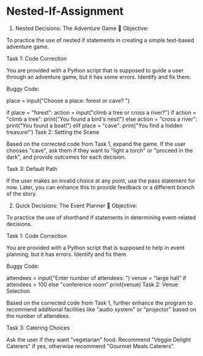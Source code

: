 # Nested-If-Assignment
1. Nested Decisions: The Adventure Game 🏰
Objective:

To practice the use of nested if statements in creating a simple text-based adventure game.

Task 1: Code Correction

You are provided with a Python script that is supposed to guide a user through an adventure game, but it has some errors. Identify and fix them.

Buggy Code:

place = input("Choose a place: forest or cave? ")

if place = "forest":
    action = input("climb a tree or cross a river?")
    if action = "climb a tree":
        print("You found a bird's nest!")
    else action = "cross a river":
        print("You found a boat!")
elif place = "cave":
    print("You find a hidden treasure!")
Task 2: Setting the Scene

Based on the corrected code from Task 1, expand the game. If the user chooses "cave", ask them if they want to "light a torch" or "proceed in the dark", and provide outcomes for each decision.

Task 3: Default Path

If the user makes an invalid choice at any point, use the pass statement for now. Later, you can enhance this to provide feedback or a different branch of the story.

2. Quick Decisions: The Event Planner 🎉
Objective:

To practice the use of shorthand if statements in determining event-related decisions.

Task 1: Code Correction

You are provided with a Python script that is supposed to help in event planning, but it has errors. Identify and fix them.

Buggy Code:

attendees = input("Enter number of attendees: ")
venue = "large hall" if attendees > 100 else "conference room"
print(venue)
Task 2: Venue Selection

Based on the corrected code from Task 1, further enhance the program to recommend additional facilities like "audio system" or "projector" based on the number of attendees.

Task 3: Catering Choices

Ask the user if they want "vegetarian" food. Recommend "Veggie Delight Caterers" if yes, otherwise recommend "Gourmet Meals Caterers".





